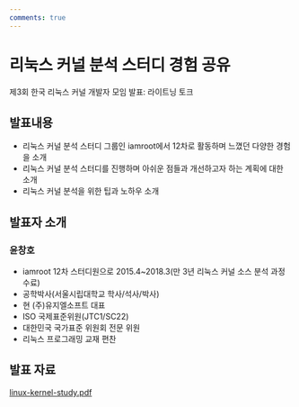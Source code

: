 ```yaml
---
comments: true
---
```


# 리눅스 커널 분석 스터디 경험 공유
제3회 한국 리눅스 커널 개발자 모임 발표: 라이트닝 토크

## 발표내용

* 리눅스 커널 분석 스터디 그룹인 iamroot에서 12차로 활동하며 느꼈던 다양한 경험을 소개
* 리눅스 커널 분석 스터디를 진행하며 아쉬운 점들과 개선하고자 하는 계획에 대한 소개
* 리눅스 커널 분석을 위한 팁과 노하우 소개

## 발표자 소개

### 윤창호
* iamroot 12차 스터디원으로 2015.4~2018.3(만 3년 리눅스 커널 소스 분석 과정 수료)
* 공학박사(서울시립대학교 학사/석사/박사)
* 현 (주)유지엘소프트 대표
* ISO 국제표준위원(JTC1/SC22)
* 대한민국 국가표준 위원회 전문 위원
* 리눅스 프로그래밍 교재 편찬

## 발표 자료
[linux-kernel-study.pdf](https://github.com/kernel-dev-ko/kernel-dev-ko.github.io/raw/master/3rd/lightning-01/linux-kernel-study.pdf)
